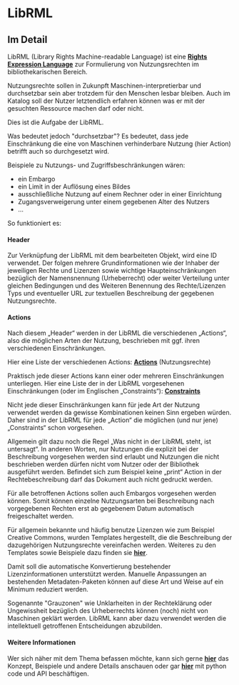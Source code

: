 # LibRML
## Im Detail

LibRML (Library Rights Machine-readable Language) ist eine **[Rights Expression Language](rel.markdown)** zur Formulierung von Nutzungsrechten im bibliothekarischen Bereich. 

Nutzungsrechte sollen in Zukunpft Maschinen-interpretierbar und durchsetzbar sein aber trotzdem für den Menschen lesbar bleiben. Auch im Katalog soll der Nutzer letztendlich erfahren können was er mit der gesuchten Ressource machen darf oder nicht. 

Dies ist die Aufgabe der LibRML. 

Was bedeutet jedoch "durchsetzbar"? Es bedeutet, dass jede Einschränkung die eine von Maschinen verhinderbare Nutzung (hier Action) betrifft auch so durchgesetzt wird. 

Beispiele zu Nutzungs- und Zugriffsbeschränkungen wären: 
- ein Embargo
- ein Limit in der Auflösung eines Bildes
- ausschließliche Nutzung auf einem Rechner oder in einer Einrichtung
- Zugangsverweigerung unter einem gegebenen Alter des Nutzers
- ... 


So funktioniert es:

#### Header 

Zur Verknüpfung der LibRML mit dem bearbeiteten Objekt, wird eine ID verwendet. Der folgen mehrere Grundinformationen wie der Inhaber der jeweiligen Rechte und Lizenzen sowie wichtige Haupteinschränkungen bezüglich der Namensnennung (Urheberrecht) oder weiter Verteilung unter gleichen Bedingungen und des Weiteren Benennung des Rechte/Lizenzen Typs und eventueller URL zur textuellen Beschreibung der gegebenen Nutzungsrechte.


#### Actions

Nach diesem „Header“ werden in der LibRML die verschiedenen „Actions“, also die möglichen Arten der Nutzung, beschrieben mit ggf. ihren verschiedenen Einschränkungen.

Hier eine Liste der verschiedenen Actions: **[Actions](schema/actions.markdown)** (Nutzungsrechte)

Praktisch jede dieser Actions kann einer oder mehreren Einschränkungen unterliegen. Hier eine Liste der in der LibRML vorgesehenen Einschränkungen (oder im Englischen „Constraints“): **[Constraints](schema/constraints.markdown)**


Nicht jede dieser Einschränkungen kann für jede Art der Nutzung verwendet werden da gewisse Kombinationen keinen Sinn ergeben würden. Daher sind in der LibRML für jede „Action“ die möglichen (und nur jene) „Constraints“ schon vorgesehen.

Allgemein gilt dazu noch die Regel „Was nicht in der LibRML steht, ist untersagt“. In anderen Worten, nur Nutzungen die explizit bei der Beschreibung vorgesehen werden sind erlaubt und Nutzungen die nicht beschrieben werden dürfen nicht vom Nutzer oder der Bibliothek ausgeführt werden. Befindet sich zum Beispiel keine „print“ Action in der Rechtebeschreibung darf das Dokument auch nicht gedruckt werden.

Für alle betroffenen Actions sollen auch Embargos vorgesehen werden können. Somit können einzelne Nutzungsarten bei Beschreibung nach vorgegebenen Rechten erst ab gegebenem Datum automatisch freigeschaltet werden. 


Für allgemein bekannte und häufig benutze Lizenzen wie zum Beispiel Creative Commons, wurden Templates hergestellt, die die Beschreibung der dazugehörigen Nutzungsrechte vereinfachen werden. Weiteres zu den Templates sowie Beispiele dazu finden sie **[hier](tmpl/templates.markdown)**.

Damit soll die automatische Konvertierung bestehender Lizenzinformationen unterstützt werden. Manuelle Anpassungen an bestehenden Metadaten-Paketen können auf diese Art und Weise auf ein Minimum reduziert werden.

Sogenannte "Grauzonen" wie Unklarheiten in der Rechteklärung oder Ungewissheit bezüglich des Urheberrechts können (noch) nicht von Maschinen geklärt werden. LibRML kann aber dazu verwendet werden die intellektuell getroffenen Entscheidungen abzubilden. 

#### Weitere Informationen

Wer sich näher mit dem Thema befassen möchte, kann sich gerne **[hier](schema/konzept.markdown)** das Konzept, Beispiele und andere Details anschauen oder gar **[hier](api/api.markdown)** mit python code und API beschäftigen. 
